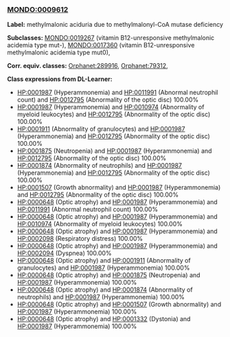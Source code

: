 
### [MONDO:0009612](http://purl.obolibrary.org/obo/MONDO_0009612)
**Label:** methylmalonic aciduria due to methylmalonyl-CoA mutase deficiency

**Subclasses:** [MONDO:0019267](http://purl.obolibrary.org/obo/MONDO_0019267) (vitamin B12-unresponsive methylmalonic acidemia type mut-), [MONDO:0017360](http://purl.obolibrary.org/obo/MONDO_0017360) (vitamin B12-unresponsive methylmalonic acidemia type mut0), 

**Corr. equiv. classes:** [Orphanet:289916](http://www.orpha.net/ORDO/Orphanet_289916), [Orphanet:79312](http://www.orpha.net/ORDO/Orphanet_79312), 

**Class expressions from DL-Learner:**

- [HP:0001987](http://purl.obolibrary.org/obo/HP_0001987) (Hyperammonemia) and [HP:0011991](http://purl.obolibrary.org/obo/HP_0011991) (Abnormal neutrophil count) and [HP:0012795](http://purl.obolibrary.org/obo/HP_0012795) (Abnormality of the optic disc) 100.00%
- [HP:0001987](http://purl.obolibrary.org/obo/HP_0001987) (Hyperammonemia) and [HP:0010974](http://purl.obolibrary.org/obo/HP_0010974) (Abnormality of myeloid leukocytes) and [HP:0012795](http://purl.obolibrary.org/obo/HP_0012795) (Abnormality of the optic disc) 100.00%
- [HP:0001911](http://purl.obolibrary.org/obo/HP_0001911) (Abnormality of granulocytes) and [HP:0001987](http://purl.obolibrary.org/obo/HP_0001987) (Hyperammonemia) and [HP:0012795](http://purl.obolibrary.org/obo/HP_0012795) (Abnormality of the optic disc) 100.00%
- [HP:0001875](http://purl.obolibrary.org/obo/HP_0001875) (Neutropenia) and [HP:0001987](http://purl.obolibrary.org/obo/HP_0001987) (Hyperammonemia) and [HP:0012795](http://purl.obolibrary.org/obo/HP_0012795) (Abnormality of the optic disc) 100.00%
- [HP:0001874](http://purl.obolibrary.org/obo/HP_0001874) (Abnormality of neutrophils) and [HP:0001987](http://purl.obolibrary.org/obo/HP_0001987) (Hyperammonemia) and [HP:0012795](http://purl.obolibrary.org/obo/HP_0012795) (Abnormality of the optic disc) 100.00%
- [HP:0001507](http://purl.obolibrary.org/obo/HP_0001507) (Growth abnormality) and [HP:0001987](http://purl.obolibrary.org/obo/HP_0001987) (Hyperammonemia) and [HP:0012795](http://purl.obolibrary.org/obo/HP_0012795) (Abnormality of the optic disc) 100.00%
- [HP:0000648](http://purl.obolibrary.org/obo/HP_0000648) (Optic atrophy) and [HP:0001987](http://purl.obolibrary.org/obo/HP_0001987) (Hyperammonemia) and [HP:0011991](http://purl.obolibrary.org/obo/HP_0011991) (Abnormal neutrophil count) 100.00%
- [HP:0000648](http://purl.obolibrary.org/obo/HP_0000648) (Optic atrophy) and [HP:0001987](http://purl.obolibrary.org/obo/HP_0001987) (Hyperammonemia) and [HP:0010974](http://purl.obolibrary.org/obo/HP_0010974) (Abnormality of myeloid leukocytes) 100.00%
- [HP:0000648](http://purl.obolibrary.org/obo/HP_0000648) (Optic atrophy) and [HP:0001987](http://purl.obolibrary.org/obo/HP_0001987) (Hyperammonemia) and [HP:0002098](http://purl.obolibrary.org/obo/HP_0002098) (Respiratory distress) 100.00%
- [HP:0000648](http://purl.obolibrary.org/obo/HP_0000648) (Optic atrophy) and [HP:0001987](http://purl.obolibrary.org/obo/HP_0001987) (Hyperammonemia) and [HP:0002094](http://purl.obolibrary.org/obo/HP_0002094) (Dyspnea) 100.00%
- [HP:0000648](http://purl.obolibrary.org/obo/HP_0000648) (Optic atrophy) and [HP:0001911](http://purl.obolibrary.org/obo/HP_0001911) (Abnormality of granulocytes) and [HP:0001987](http://purl.obolibrary.org/obo/HP_0001987) (Hyperammonemia) 100.00%
- [HP:0000648](http://purl.obolibrary.org/obo/HP_0000648) (Optic atrophy) and [HP:0001875](http://purl.obolibrary.org/obo/HP_0001875) (Neutropenia) and [HP:0001987](http://purl.obolibrary.org/obo/HP_0001987) (Hyperammonemia) 100.00%
- [HP:0000648](http://purl.obolibrary.org/obo/HP_0000648) (Optic atrophy) and [HP:0001874](http://purl.obolibrary.org/obo/HP_0001874) (Abnormality of neutrophils) and [HP:0001987](http://purl.obolibrary.org/obo/HP_0001987) (Hyperammonemia) 100.00%
- [HP:0000648](http://purl.obolibrary.org/obo/HP_0000648) (Optic atrophy) and [HP:0001507](http://purl.obolibrary.org/obo/HP_0001507) (Growth abnormality) and [HP:0001987](http://purl.obolibrary.org/obo/HP_0001987) (Hyperammonemia) 100.00%
- [HP:0000648](http://purl.obolibrary.org/obo/HP_0000648) (Optic atrophy) and [HP:0001332](http://purl.obolibrary.org/obo/HP_0001332) (Dystonia) and [HP:0001987](http://purl.obolibrary.org/obo/HP_0001987) (Hyperammonemia) 100.00%


